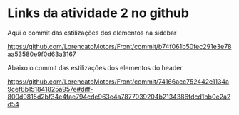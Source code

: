 # Links da atividade 2 no github

Aqui o commit das estilizações dos elementos na sidebar

<https://github.com/LorencatoMotors/Front/commit/b74f061b50fec291e3e78aa53580e9f0d63a3167>

Abaixo o commit das estilizações dos elementos do header

<https://github.com/LorencatoMotors/Front/commit/74166acc752442e1134a9cef8b151841825a957e#diff-800d9815d2bf34e4fae794cde963e4a7877039204b2134386fdcd1bb0e2a2d54>
